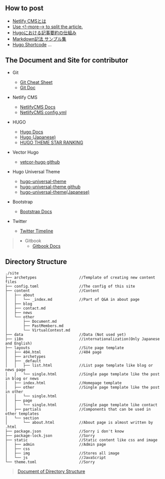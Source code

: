 ## How to post
- [Netlify CMSとは](https://lab.sonicmoov.com/web-service/netlify-cms/)
- [Use <!-more--> to split the article.](https://gohugo.io/content-management/summaries/)  
- [Hugoにおける記事要約の仕組み](https://qiita.com/DQNEO/items/4cc651aa1c2d0ced9fae)
- [Markdown記法 サンプル集](https://qiita.com/tbpgr/items/989c6badefff69377da7)
- [Hugo Shortcode](https://gohugo.io/content-management/shortcodes/)
...  


## The Document and Site for contributor
- Git   
    - [Git Cheat Sheet](https://github.github.com/training-kit/downloads/github-git-cheat-sheet.pdf)  
    - [Git Doc](https://git-scm.com/book/en/v2)

- Netlify CMS
   - [NetlifyCMS Docs](https://www.netlifycms.org/docs/)  
   - [NetlifyCMS config.yml](https://www.ravness.com/2019/05/netlifycms/)  
    
- HUGO
   - [Hugo Docs](https://gohugo.io/documentation/)  
   - [Hugo (Japanese)](http://staff.feedtailor.jp/categories/hugo/)
   - [HUGO THEME STAR RANKING](https://hugo-theme-ranking.oika.me/)

- Vector Hugo
   - [vetcor-hugo github](https://github.com/netlify-templates/victor-hugo)
    
- Hugo Universal Theme
   - [hugo-universal-theme](https://themes.gohugo.io/hugo-universal-theme/)
   - [hugo-universal-theme github](https://github.com/devcows/hugo-universal-theme)
   - [hugo-universal-theme(Japanese)](https://harada-kogyo.jp/2017/05/15/hugo-universal-theme-ja/)
    
- Bootstrap
   - [Bootstrap Docs](https://getbootstrap.com/docs/4.4/getting-started/introduction/)
    
- Twitter
   - [Twitter Timeline](https://publish.twitter.com/#)
    
> - Gitbook
>    - [Gitbook Docs](https://docs.gitbook.com/)  


## Directory Structure

```
./site
├── archetypes                   //Template of creating new content files
├── config.toml                  //The config of this site 
├── content                      //Content
│   ├── about  
│   │   └── _index.md            //Part of Q&A in about page
│   ├── blog  
│   ├── contact.md  
│   ├── news  
│   └── other  
│       ├── Document.md  
│       ├── PastMembers.md  
│       └── VirtualContest.md  
├── data                         //Data (Not used yet)
├── i18n                         //internationalization(Only Japanese and English)
├── layouts                      //Site page template
│   ├── 404.html                 //404 page
│   ├── archetypes  
│   ├── _default  
│   │   ├── list.html            //List page template like blog or news page
│   │   └── single.html          //Single page template like the post in blog or news
│   ├── index.html               //Homepage template
│   ├── other                    //Single page template like the post in other
│   │   └── single.html    
│   ├── page  
│   │   └── single.html          //Single page template like contact
│   ├── partials                 //Components that can be used in other templates
│   └── section  
│       └── about.html           //About page is almost written by .html
├── package.json                 //Sorry i don't know
├── package-lock.json            //Sorry
├── static                       //Static content like css and image
│   ├── admin                    //Admin page
│   ├── css 
│   ├── img                      //Stores all image
│   └── js                       //JavaScript
└── theme.toml                   //Sorry
```
>[Document of Directory Structure](https://gohugo.io/getting-started/directory-structure/)  
